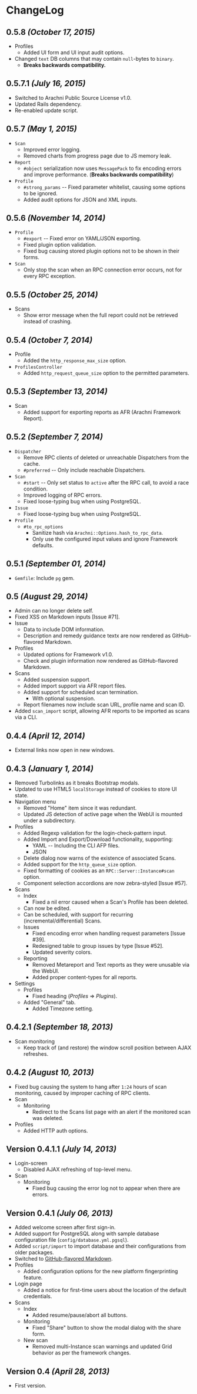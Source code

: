 # ChangeLog

## 0.5.8 _(October 17, 2015)_

- Profiles
    - Added UI form and UI input audit options.
- Changed `text` DB columns that may contain `null`-bytes to `binary`.
    - **Breaks backwards compatibility.**

## 0.5.7.1 _(July 16, 2015)_

- Switched to Arachni Public Source License v1.0.
- Updated Rails dependency.
- Re-enabled update script.

## 0.5.7 _(May 1, 2015)_

- `Scan`
    - Improved error logging.
    - Removed charts from progress page due to JS memory leak.
- `Report`
    - `#object` serialization now uses `MessagePack` to fix encoding errors and
        improve performance. (**Breaks backwards compatibility**)
- `Profile`
    - `#strong_params` -- Fixed parameter whitelist, causing some options to
        be ignored.
    - Added audit options for JSON and XML inputs.

## 0.5.6 _(November 14, 2014)_

- `Profile`
    - `#export` -- Fixed error on YAML/JSON exporting.
    - Fixed plugin option validation.
    - Fixed bug causing stored plugin options not to be shown in their forms.
- `Scan`
    - Only stop the scan when an RPC connection error occurs, not for every
        RPC exception.

## 0.5.5 _(October 25, 2014)_

- Scans
    - Show error message when the full report could not be retrieved instead
        of crashing.

## 0.5.4 _(October 7, 2014)_

- Profile
    - Added the `http_response_max_size` option.
- `ProfilesController`
    - Added `http_request_queue_size` option to the permitted parameters.

## 0.5.3 _(September 13, 2014)_

- Scan
    - Added support for exporting reports as AFR (Arachni Framework Report).

## 0.5.2 _(September 7, 2014)_

- `Dispatcher`
    - Remove RPC clients of deleted or unreachable Dispatchers from the cache.
    - `#preferred` -- Only include reachable Dispatchers.
- `Scan`
    - `#start` -- Only set status to `active` after the RPC call, to avoid a race
        condition.
    - Improved logging of RPC errors.
    - Fixed loose-typing bug when using PostgreSQL.
- `Issue`
    - Fixed loose-typing bug when using PostgreSQL.
- `Profile`
    - `#to_rpc_options`
        - Sanitize hash via `Arachni::Options.hash_to_rpc_data`.
        - Only use the configured input values and ignore Framework defaults.

## 0.5.1 _(September 01, 2014)_

- `Gemfile`: Include `pg` gem.

## 0.5 _(August 29, 2014)_

- Admin can no longer delete self.
- Fixed XSS on Markdown inputs [Issue #71].
- Issue
    - Data to include DOM information.
    - Description and remedy guidance textx are now rendered as GitHub-flavored Markdown.
- Profiles
    - Updated options for Framework v1.0.
    - Check and plugin information now rendered as GitHub-flavored Markdown.
- Scans
    - Added suspension support.
    - Added import support via AFR report files.
    - Added support for scheduled scan termination.
        - With optional suspension.
    - Report filenames now include scan URL, profile name and scan ID.
- Added `scan_import` script, allowing AFR reports to be imported as scans via
    a CLI.

## 0.4.4 _(April 12, 2014)_

- External links now open in new windows.

## 0.4.3 _(January 1, 2014)_

- Removed Turbolinks as it breaks Bootstrap modals.
- Updated to use HTML5 `localStorage` instead of cookies to store UI state.
- Navigation menu
    - Removed "Home" item since it was redundant.
    - Updated JS detection of active page when the WebUI is mounted under a subdirectory.
- Profiles
    - Added Regexp validation for the login-check-pattern input.
    - Added Import and Export/Download functionality, supporting:
        - YAML -- Including the CLI AFP files.
        - JSON
    - Delete dialog now warns of the existence of associated Scans.
    - Added support for the `http_queue_size` option.
    - Fixed formatting of cookies as an `RPC::Server::Instance#scan` option.
    - Component selection accordions are now zebra-styled [Issue #57].
- Scans
    - Index
        - Fixed a nil error caused when a Scan's Profile has been deleted.
    - Can now be edited.
    - Can be scheduled, with support for recurring (incremental/differential) Scans.
    - Issues
        - Fixed encoding error when handling request parameters [Issue #39].
        - Redesigned table to group issues by type [Issue #52].
        - Updated severity colors.
    - Reporting
        - Removed Metareport and Text reports as they were unusable via the WebUI.
        - Added proper content-types for all reports.
- Settings
    - Profiles
        - Fixed heading (_Profiles_ => _Plugins_).
    - Added "General" tab.
        - Added Timezone setting.

## 0.4.2.1 _(September 18, 2013)_

- Scan monitoring
    - Keep track of (and restore) the window scroll position between AJAX refreshes.

## 0.4.2 _(August 10, 2013)_

- Fixed bug causing the system to hang after `1:24` hours of scan monitoring,
    caused by improper caching of RPC clients.
- Scan
    - Monitoring
        - Redirect to the Scans list page with an alert if the monitored scan
            was deleted.
- Profiles
    - Added HTTP auth options.

## Version 0.4.1.1 _(July 14, 2013)_

- Login-screen
    - Disabled AJAX refreshing of top-level menu.
- Scan
    - Monitoring
        - Fixed bug causing the error log not to appear when there are errors.

## Version 0.4.1 _(July 06, 2013)_

- Added welcome screen after first sign-in.
- Added support for PostgreSQL along with sample database configuration file (`config/database.yml.pgsql`).
- Added `script/import` to import database and their configurations from older
    packages.
- Switched to <a href="http://github.github.com/github-flavored-markdown/">GitHub-flavored Markdown</a>.
- Profiles
    - Added configuration options for the new platform fingerprinting feature.
- Login page
    - Added a notice for first-time users about the location of the default credentials.
- Scans
    - Index
        - Added resume/pause/abort all buttons.
    - Monitoring
        - Fixed "Share" button to show the modal dialog with the share form.
    - New scan
        - Removed multi-Instance scan warnings and updated Grid behavior as per
            the framework changes.

## Version 0.4 _(April 28, 2013)_

- First version.
